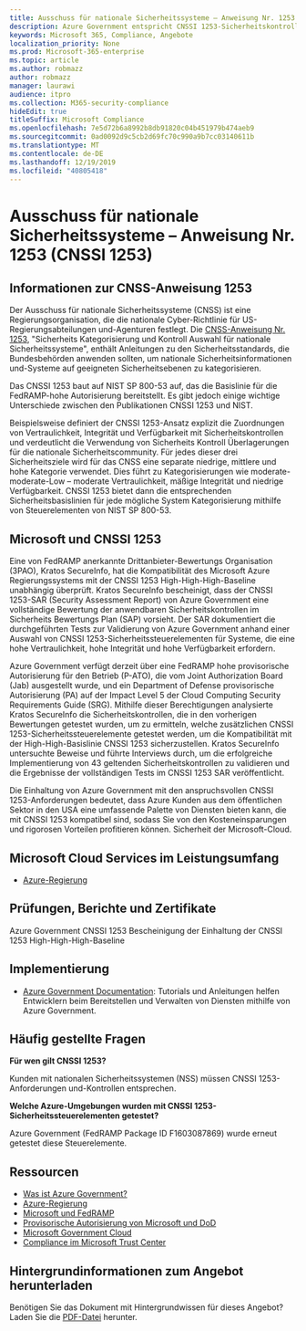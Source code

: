 ```yaml
---
title: Ausschuss für nationale Sicherheitssysteme – Anweisung Nr. 1253 (CNSSI 1253)
description: Azure Government entspricht CNSSI 1253-Sicherheitskontrollen für US-Regierungssysteme, die eine hohe Vertraulichkeit, hohe Integrität und hohe Verfügbarkeit erfordern.
keywords: Microsoft 365, Compliance, Angebote
localization_priority: None
ms.prod: Microsoft-365-enterprise
ms.topic: article
ms.author: robmazz
author: robmazz
manager: laurawi
audience: itpro
ms.collection: M365-security-compliance
hideEdit: true
titleSuffix: Microsoft Compliance
ms.openlocfilehash: 7e5d72b6a8992b8db91820c04b451979b474aeb9
ms.sourcegitcommit: 0ad0092d9c5cb2d69fc70c990a9b7cc03140611b
ms.translationtype: MT
ms.contentlocale: de-DE
ms.lasthandoff: 12/19/2019
ms.locfileid: "40805418"
---
```

# <a name="committee-on-national-security-systems-instruction-no-1253-cnssi-1253"></a>Ausschuss für nationale Sicherheitssysteme – Anweisung Nr. 1253 (CNSSI 1253)

## <a name="about-cnss-instruction-1253"></a>Informationen zur CNSS-Anweisung 1253

Der Ausschuss für nationale Sicherheitssysteme (CNSS) ist eine Regierungsorganisation, die die nationale Cyber-Richtlinie für US-Regierungsabteilungen und-Agenturen festlegt. Die [CNSS-Anweisung Nr. 1253](https://www.dss.mil/Portals/69/documents/io/rmf/CNSSI_No1253.pdf), "Sicherheits Kategorisierung und Kontroll Auswahl für nationale Sicherheitssysteme", enthält Anleitungen zu den Sicherheitsstandards, die Bundesbehörden anwenden sollten, um nationale Sicherheitsinformationen und-Systeme auf geeigneten Sicherheitsebenen zu kategorisieren.  
  
Das CNSSI 1253 baut auf NIST SP 800-53 auf, das die Basislinie für die FedRAMP-hohe Autorisierung bereitstellt. Es gibt jedoch einige wichtige Unterschiede zwischen den Publikationen CNSSI 1253 und NIST.  
  
Beispielsweise definiert der CNSSI 1253-Ansatz explizit die Zuordnungen von Vertraulichkeit, Integrität und Verfügbarkeit mit Sicherheitskontrollen und verdeutlicht die Verwendung von Sicherheits Kontroll Überlagerungen für die nationale Sicherheitscommunity. Für jedes dieser drei Sicherheitsziele wird für das CNSS eine separate niedrige, mittlere und hohe Kategorie verwendet. Dies führt zu Kategorisierungen wie moderate-moderate-Low – moderate Vertraulichkeit, mäßige Integrität und niedrige Verfügbarkeit. CNSSI 1253 bietet dann die entsprechenden Sicherheitsbasislinien für jede mögliche System Kategorisierung mithilfe von Steuerelementen von NIST SP 800-53.

## <a name="microsoft-and-cnssi-1253"></a>Microsoft und CNSSI 1253

Eine von FedRAMP anerkannte Drittanbieter-Bewertungs Organisation (3PAO), Kratos SecureInfo, hat die Kompatibilität des Microsoft Azure Regierungssystems mit der CNSSI 1253 High-High-High-Baseline unabhängig überprüft. Kratos SecureInfo bescheinigt, dass der CNSSI 1253-SAR (Security Assessment Report) von Azure Government eine vollständige Bewertung der anwendbaren Sicherheitskontrollen im Sicherheits Bewertungs Plan (SAP) vorsieht. Der SAR dokumentiert die durchgeführten Tests zur Validierung von Azure Government anhand einer Auswahl von CNSSI 1253-Sicherheitssteuerelementen für Systeme, die eine hohe Vertraulichkeit, hohe Integrität und hohe Verfügbarkeit erfordern.  
  
Azure Government verfügt derzeit über eine FedRAMP hohe provisorische Autorisierung für den Betrieb (P-ATO), die vom Joint Authorization Board (Jab) ausgestellt wurde, und ein Department of Defense provisorische Autorisierung (PA) auf der Impact Level 5 der Cloud Computing Security Requirements Guide (SRG). Mithilfe dieser Berechtigungen analysierte Kratos SecureInfo die Sicherheitskontrollen, die in den vorherigen Bewertungen getestet wurden, um zu ermitteln, welche zusätzlichen CNSSI 1253-Sicherheitssteuerelemente getestet werden, um die Kompatibilität mit der High-High-Basislinie CNSSI 1253 sicherzustellen. Kratos SecureInfo untersuchte Beweise und führte Interviews durch, um die erfolgreiche Implementierung von 43 geltenden Sicherheitskontrollen zu validieren und die Ergebnisse der vollständigen Tests im CNSSI 1253 SAR veröffentlicht.  
  
Die Einhaltung von Azure Government mit den anspruchsvollen CNSSI 1253-Anforderungen bedeutet, dass Azure Kunden aus dem öffentlichen Sektor in den USA eine umfassende Palette von Diensten bieten kann, die mit CNSSI 1253 kompatibel sind, sodass Sie von den Kosteneinsparungen und rigorosen Vorteilen profitieren können. Sicherheit der Microsoft-Cloud.

## <a name="microsoft-in-scope-cloud-services"></a>Microsoft Cloud Services im Leistungsumfang

- [Azure-Regierung](https://aka.ms/AzureCompliance)

## <a name="audits-reports-and-certificates"></a>Prüfungen, Berichte und Zertifikate

Azure Government CNSSI 1253 Bescheinigung der Einhaltung der CNSSI 1253 High-High-High-Baseline

## <a name="how-to-implement"></a>Implementierung

- [Azure Government Documentation](https://docs.microsoft.com/azure/azure-government/): Tutorials und Anleitungen helfen Entwicklern beim Bereitstellen und Verwalten von Diensten mithilfe von Azure Government.

## <a name="frequently-asked-questions"></a>Häufig gestellte Fragen

**Für wen gilt CNSSI 1253?**

Kunden mit nationalen Sicherheitssystemen (NSS) müssen CNSSI 1253-Anforderungen und-Kontrollen entsprechen.

**Welche Azure-Umgebungen wurden mit CNSSI 1253-Sicherheitssteuerelementen getestet?**

Azure Government (FedRAMP Package ID F1603087869) wurde erneut getestet diese Steuerelemente.

## <a name="resources"></a>Ressourcen

- [Was ist Azure Government?](https://docs.microsoft.com/azure/azure-government/documentation-government-welcome)
- [Azure-Regierung](https://aka.ms/Azure-Government)
- [Microsoft und FedRAMP](offering-fedramp.md)
- [Provisorische Autorisierung von Microsoft und DoD](offering-DoD-DISA-L2-L4-L5.md)
- [Microsoft Government Cloud](https://www.microsoft.com/enterprise/government)
- [Compliance im Microsoft Trust Center](https://www.microsoft.com/trust-center/compliance/compliance-overview)

## <a name="download-the-offering-backgrounder"></a>Hintergrundinformationen zum Angebot herunterladen

Benötigen Sie das Dokument mit Hintergrundwissen für dieses Angebot? Laden Sie die [PDF-Datei](https://download.microsoft.com/download/6/E/C/6EC27E89-826E-44CB-A107-2A37AC879206/CNSSI_1253-Compliance.pdf) herunter.
